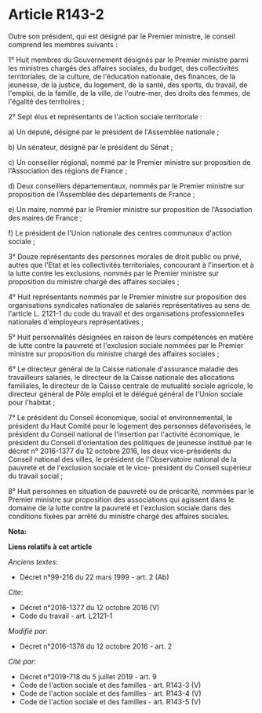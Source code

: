 # Article R143-2

Outre son président, qui est désigné par le Premier ministre, le conseil comprend les membres suivants : 

1° Huit membres du Gouvernement désignés par le Premier ministre parmi les ministres chargés des affaires sociales, du
budget, des collectivités territoriales, de la culture, de l'éducation nationale, des finances, de la jeunesse, de la
justice, du logement, de la santé, des sports, du travail, de l'emploi, de la famille, de la ville, de l'outre-mer, des
droits des femmes, de l'égalité des territoires ; 

2° Sept élus et représentants de l'action sociale territoriale : 

a) Un député, désigné par le président de l'Assemblée nationale ; 

b) Un sénateur, désigné par le président du Sénat ; 

c) Un conseiller régional, nommé par le Premier ministre sur proposition de l'Association des régions de France ; 

d) Deux conseillers départementaux, nommés par le Premier ministre sur proposition de l'Assemblée des départements de
France ; 

e) Un maire, nommé par le Premier ministre sur proposition de l'Association des maires de France ; 

f) Le président de l'Union nationale des centres communaux d'action sociale ; 

3° Douze représentants des personnes morales de droit public ou privé, autres que l'Etat et les collectivités territoriales,
concourant à l'insertion et à la lutte contre les exclusions, nommés par le Premier ministre sur proposition du ministre
chargé des affaires sociales ; 

4° Huit représentants nommés par le Premier ministre sur proposition des organisations syndicales nationales de salariés
représentatives au sens de l'article L. 2121-1 du code du travail et des organisations professionnelles nationales
d'employeurs représentatives ; 

5° Huit personnalités désignées en raison de leurs compétences en matière de lutte contre la pauvreté et l'exclusion sociale
nommées par le Premier ministre sur proposition du ministre chargé des affaires sociales ; 

6° Le directeur général de la Caisse nationale d'assurance maladie des travailleurs salariés, le directeur de la Caisse
nationale des allocations familiales, le directeur de la Caisse centrale de mutualité sociale agricole, le directeur général
de Pôle emploi et le délégué général de l'Union sociale pour l'habitat ; 

7° Le président du Conseil économique, social et environnemental, le président du Haut Comité pour le logement des personnes
défavorisées, le président du Conseil national de l'insertion par l'activité économique, le président du Conseil
d'orientation des politiques de jeunesse institué par le décret n° 2016-1377 du 12 octobre 2016, les deux vice-présidents du
Conseil national des villes, le président de l'Observatoire national de la pauvreté et de l'exclusion sociale et le vice-
président du Conseil supérieur du travail social ; 

8° Huit personnes en situation de pauvreté ou de précarité, nommées par le Premier ministre sur proposition des associations
qui agissent dans le domaine de la lutte contre la pauvreté et l'exclusion sociale dans des conditions fixées par arrêté du
ministre chargé des affaires sociales.

**Nota:**



**Liens relatifs à cet article**

_Anciens textes_:

  - Décret n°99-216 du 22 mars 1999 - art. 2 (Ab)

_Cite_:

  - Décret n°2016-1377 du 12 octobre 2016 (V)
  - Code du travail - art. L2121-1

_Modifié par_:

  - Décret n°2016-1376 du 12 octobre 2016 - art. 2

_Cité par_:

  - Décret n°2019-718 du 5 juillet 2019 - art. 9
  - Code de l'action sociale et des familles - art. R143-3 (V)
  - Code de l'action sociale et des familles - art. R143-4 (V)
  - Code de l'action sociale et des familles - art. R143-5 (V)

